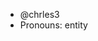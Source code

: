 -	@chrles3
-	Pronouns: entity

<!---
chrles3/chrles3 is a ✨ special ✨ repository because its `README.md` (this file) appears on your GitHub profile.
You can click the Preview link to take a look at your changes.
--->
